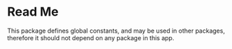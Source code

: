 # Read Me

This package defines global constants, and may be used in other
packages, therefore it should not depend on any package in this app.
